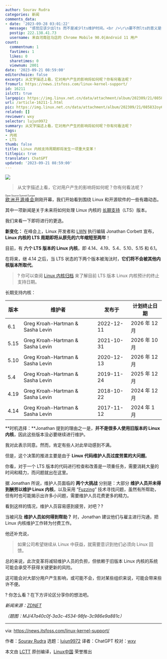 ```yaml
---
author: Sourav Rudra
categories: 新闻
comments_data:
- date: '2023-09-28 03:01:22'
  message: "感觉应该少出lts 而不是减少lts维护时间。<br />\r\n要不然lts的意义是什么。"
  postip: 222.138.41.73
  username: 来自河南驻马店的 Chrome Mobile 90.0|Android 11 用户
count:
  commentnum: 1
  favtimes: 1
  likes: 0
  sharetimes: 0
  viewnum: 2001
date: '2023-09-21 08:59:00'
editorchoice: false
excerpt: 从文字描述上看，它对用户产生的影响将如何呢？你有何看法呢？
fromurl: https://news.itsfoss.com/linux-kernel-support/
id: 16211
islctt: true
largepic: https://img.linux.net.cn/data/attachment/album/202309/21/085832oy6xi3jqrm44s9xg.jpg
url: /article-16211-1.html
pic: https://img.linux.net.cn/data/attachment/album/202309/21/085832oy6xi3jqrm44s9xg.jpg.thumb.jpg
related: []
reviewer: wxy
selector: lujun9972
summary: 从文字描述上看，它对用户产生的影响将如何呢？你有何看法呢？
tags:
- 内核
- LTS
thumb: false
title: Linux 内核支持周期即将发生一项重大变革！
titlepic: true
translator: ChatGPT
updated: '2023-09-21 08:59:00'
---
```


![](https://img.linux.net.cn/data/attachment/album/202309/21/085832oy6xi3jqrm44s9xg.jpg)



> 
> 从文字描述上看，它对用户产生的影响将如何呢？你有何看法呢？
> 
> 
> 


<ruby> <a href="https://events.linuxfoundation.org/open-source-summit-europe/">  欧洲开源峰会 </a> <rt>  Open Source Summit Europe </rt></ruby> 刚刚开幕，我们开始看到围绕 Linux 和开源软件的一些有趣动态。


其中一项新闻是关于未来将如何处理 Linux 内核的 [长期支持](https://itsfoss.com/long-term-support-lts/)（LTS）版本。


我们来看一下即将进行的更迭。


**新变化：** 在峰会上，Linux 开发者和 [LWN](https://lwn.net/) 执行编辑 Jonathan Corbett 宣布，**Linux 内核的 LTS 周期即将从原先的六年缩短至两年**！


目前，有 **六个 LTS 版本的 Linux 内核**，即 4.14、4.19、5.4、5.10、5.15 和 6.1。


在将来，继 4.14 之后，当 LTS 状态的下两个版本被淘汰时，**它们将不会被其他内核版本所取代**。



> 
> ? 你可以查阅 [Linux 内核归档](https://kernel.org/category/releases.html) 来了解目前 LTS 版本 Linux 内核预计的终止支持日期。
> 
> 
> 


长期支持内核：




| 版本 | 维护者 | 发布于 | 计划终止日期 |
| --- | --- | --- | --- |
| 6.1 | Greg Kroah-Hartman & Sasha Levin | 2022-12-11 | 2026 年 12 月 |
| 5.15 | Greg Kroah-Hartman & Sasha Levin | 2021-10-31 | 2026 年 10 月 |
| 5.10 | Greg Kroah-Hartman & Sasha Levin | 2020-12-13 | 2026 年 12 月 |
| 5.4 | Greg Kroah-Hartman & Sasha Levin | 2019-11-24 | 2025 年 12 月 |
| 4.19 | Greg Kroah-Hartman & Sasha Levin | 2018-10-22 | 2024 年 12 月 |
| 4.14 | Greg Kroah-Hartman & Sasha Levin | 2017-11-12 | 2024 年 1 月 |


**时机选择：**Jonathan 提到的理由之一是，**并不是很多人使用旧版本的 Linux 内核**，因此这些版本没必要继续进行维护。


我对此表示同意。然而，肯定有些人对此举动感到不满。


但是，这个决策的推进主要是由于 **Linux 代码维护人员过度劳累的大问题**。


你看，对于一个 LTS 版本的代码进行检查和改善是一项重任务，需要消耗大量的时间和精力，而问题就出在这里。


据 Jonathan 所说，维护人员面临的 **两个大挑战** 分别是：大部分 **维护人员并未得到酬劳以维护 Linux 内核**，以及采用 “[Fuzzing](https://en.wikipedia.org/wiki/Fuzzing)” 技术寻找问题，虽然有所帮助，但有时也可能揭示出许多小问题，需要维护人员花费更多的精力。


看到这样的情况，维护人员容易感到疲劳，对吧？?


当被问及 **维护人员如何得到帮助？** 时，Jonathan 建议他们与雇主进行沟通，把 Linux 内核维护工作转为付费工作。


他还补充说，



> 
> 如果公司希望继续从 Linux 中获益，就需要意识到他们必须向 Linux 回馈。
> 
> 
> 


总的来说，此次变革将减轻维护人员的负担，但依赖于旧版本 Linux 内核的系统可能会承受不获得关键更新的风险。


这可能会对大部分用户产生影响，或可能不会，但对某些组织来说，可能会带来些许不便。


? 你怎么看？在下方评论区分享你的想法吧。


*新闻来源：[ZDNET](https://www.zdnet.com/article/long-term-support-for-linux-kernel-to-be-cut-as-maintainence-remains-under-strain/)*


*（题图：MJ/47a40c0f-3a3c-4534-98fe-3c986e9a881c）*




---


via: <https://news.itsfoss.com/linux-kernel-support/>


作者：[Sourav Rudra](https://news.itsfoss.com/author/sourav/) 选题：[lujun9972](https://github.com/lujun9972) 译者：ChatGPT 校对：[wxy](https://github.com/wxy)


本文由 [LCTT](https://github.com/LCTT/TranslateProject) 原创编译，[Linux中国](https://linux.cn/) 荣誉推出